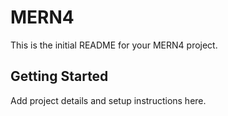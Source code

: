 # MERN4

This is the initial README for your MERN4 project.

## Getting Started

Add project details and setup instructions here.
